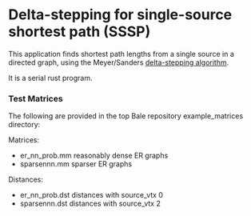 # Delta-stepping for single-source shortest path (SSSP)


This application finds shortest path lengths from a single source in
a directed graph, using the Meyer/Sanders [delta-stepping algorithm](
https://www.sciencedirect.com/science/article/pii/S0196677403000762).

It is a serial rust program.

### Test Matrices

The following are provided in the top Bale repository example_matrices directory:

Matrices:

- er_nn_prob.mm  reasonably dense ER graphs
- sparsennn.mm   sparser ER graphs

Distances:

- er_nn_prob.dst distances with source_vtx 0
- sparsennn.dst  distances with source_vtx 2
